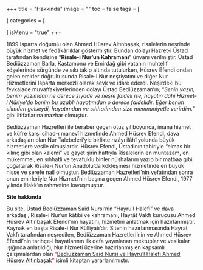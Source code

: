 +++
title = "Hakkinda"
image = ""
toc = false
tags = [
    
]
categories = [
    
]
isMenu = "true"
+++

1899 Isparta doğumlu olan Ahmed Hüsrev Altınbaşak, risalelerin neşrinde büyük hizmet ve fedâ­kâr­lıklar göstermiştir. Bundan dolayı Hazret-i Üstad tarafından kendisine “**Risale-i Nur’un Kahramanı**” ünvanı verilmiştir. Üstad Bediüzzaman Barla, Kastamonu ve Emirdağ gibi vatanın muhtelif köşelerinde sürgünde ve sıkı takip altında tutulurken, Hüsrev Efendi ondan gelen emirler doğrultusunda Risale-i Nur neşriyatını ve diğer Nur Hizmetlerini Isparta merkezli olarak sevk ve idare ederdi. Neşirdeki bu fevkalade muvaffakiyetlerinden dolayı Üstad Bediüzzaman’ın; “_Senin yazın, benim yazımdan ne derece ziyade ve neşre faideli ise, hayatın dahi Hizmet-i Nûriye’de benim bu azablı hayatımdan o derece faidelidir. Eğer benim elimden gelseydi, hayatımdan ve sıhhatimden size memnuniyetle verirdim._” gibi iltifatlarına mazhar olmuştur.

Bediüzzaman Hazretleri ile beraber geçen otuz yıl boyunca, imana hizmet ve küfre karşı cihad-ı manevî hizmetinde Ahmed Hüsrev Efendi, dava arkadaşları olan Nur Talebeleri’yle birlikte rızâyı ilâhî yolunda büyük hizmetlere vesile olmuşlardır. Hüsrev Efendi, Üstadının tabiriyle “elmas bir kılınç gibi olan kalemi” ve gayet şirin hattıyla Risalelerin en muntazam, en mükemmel, en sıhhatli ve tevafuklu binler nüshalarını yazıp bir matbaa gibi çoğaltarak Risale-i Nur’un Anadolu’da kökleşmesi hizmetinde en büyük hisse ve şerefe nail olmuştur. Bediüzzaman Hazretleri’nin vefatından sonra onun emirleriyle Nur Hizmeti’nin başına geçen Ahmed Hüsrev Efendi, 1977 yılında Hakk’ın rahmetine kavuşmuştur.

**Site hakkında**

Bu site, Üstad Bediüzzaman Said Nursi’nin “Hayru’l Halefi” ve dava arkadaşı, Risale-i Nur’un kâtibi ve kahramanı, Hayrât Vakfı kurucusu Ahmed Hüsrev Altınbaşak Efendi’nin hayatını, hizmetini anlatmak için hazırlanmıştır. Kaynak en başta Risale-i Nur Külliyatı’dır. Sitenin hazırlanmasında Hayrat Vakfı tarafından neşredilen, Bediüzzaman Hazretleri’nin ve Ahmed Hüsrev Efendi’nin tarihçe-i hayatlarının ilk defa yayınlanan mektuplar ve vesikalar ışığında anlatıldığı, Nur hizmeti üzerine hazırlanmış en kapsamlı çalışmalardan olan <span style="color:red"> “[Bediüzzaman Said Nursi ve Hayru’l Halefi Ahmed Hüsrev Altınbaşak](http://www.tarihceihayat.com/)” </span> isimli kitaptan yararlanılmıştır.
